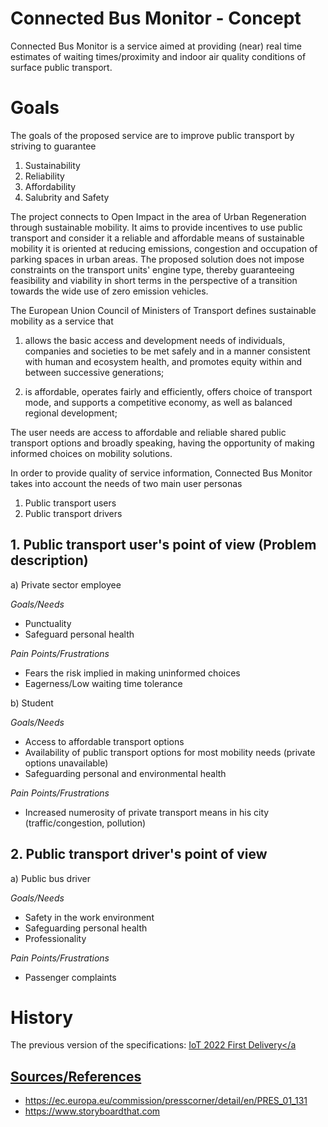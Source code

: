 # Connected Bus Monitor - Concept

Connected Bus Monitor is a service aimed at providing (near) real time estimates of waiting times/proximity
and indoor air quality conditions of surface public transport.


# Goals

The goals of the proposed service are to improve public transport by striving to guarantee
 
1. Sustainability
2. Reliability
3. Affordability
4. Salubrity and Safety


The project connects to Open Impact in the area of Urban Regeneration through sustainable mobility.
It aims to provide incentives to use public transport and consider it a reliable and affordable means of sustainable mobility
it is oriented at reducing emissions, congestion and occupation of parking spaces in urban areas.
The proposed solution does not impose constraints on the transport units' engine type,
 thereby guaranteeing feasibility and viability in short terms in the perspective of a transition towards
 the wide use of zero emission vehicles. 
 
 The European Union Council of Ministers of Transport defines sustainable mobility as a service that
 
1. allows the basic access and development needs of individuals, companies and societies to be met safely and in a manner consistent
  with human and ecosystem health, and promotes equity within and between successive generations;

1. is affordable, operates fairly and efficiently, offers choice of transport mode, and supports a competitive economy, as well as balanced regional development;
 

 
The user needs are access to affordable and reliable shared public transport options and broadly speaking, having the opportunity of making informed choices on mobility solutions.


In order to provide quality of service information, Connected Bus Monitor takes into account the needs of two main user personas
1. Public  transport users
2. Public transport drivers   

## 1. Public transport user's point of view (Problem description)

a) Private sector employee

*Goals/Needs*  
       
- Punctuality
- Safeguard personal health

*Pain Points/Frustrations*

- Fears the risk implied in making uninformed choices
- Eagerness/Low waiting time tolerance


b) Student

*Goals/Needs*

- Access to affordable transport options
- Availability of public transport options for most mobility needs (private options unavailable)
- Safeguarding personal and environmental health

*Pain Points/Frustrations*

- Increased numerosity of private transport means in his city (traffic/congestion, pollution)


## 2. Public transport driver's point of view
a) Public bus driver

*Goals/Needs*

- Safety in the work environment
- Safeguarding personal health
- Professionality

*Pain Points/Frustrations*
- Passenger complaints


# History
 
The previous version of the specifications: <a href="https://github.com/FrancescoCrino/ConnectedBusMonitor/releases/tag/v1.0">IoT 2022 First Delivery</a

## Sources/References
- https://ec.europa.eu/commission/presscorner/detail/en/PRES_01_131
- https://www.storyboardthat.com
